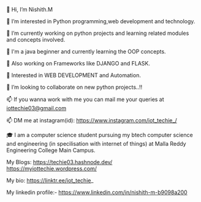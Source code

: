 👋 Hi, I’m Nishith.M

👀 I’m interested in Python programming,web development and technology.

🌱 I’m currently working on python projects and learning related modules and concepts involved.

🌱 I'm a java beginner and currently learning the OOP concepts.

🌱 Also working on Frameworks like DJANGO and FLASK.

🌱 Interested in WEB DEVELOPMENT and Automation.

💞️ I’m looking to collaborate on new python projects..!!

📫 If you wanna work with me you can mail me your queries at iottechie03@gmail.com

📫 DM me at instagram(id): https://www.instagram.com/iot_techie_/

🎓 I am a computer science student pursuing my btech computer science and engineering (in specilisation with internet of things) at Malla Reddy Engineering College Main Campus.

My Blogs:
https://techie03.hashnode.dev/
https://myiottechie.wordpress.com/

My bio: https://linktr.ee/iot_techie_

My linkedin profile:- https://www.linkedin.com/in/nishith-m-b9098a200
